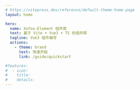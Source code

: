 ```yaml
---
# https://vitepress.dev/reference/default-theme-home-page
layout: home

hero:
  name: XuYou-Element 组件库
  text: 基于 Vite + Vue3 + TS 的组件库
  tagline: Vue3 组件编写
  actions:
    - theme: brand
      text: 快速开始
      link: /guide/quickstart

#features:
#  - icon:
#    title:
#    details: 
---
```



